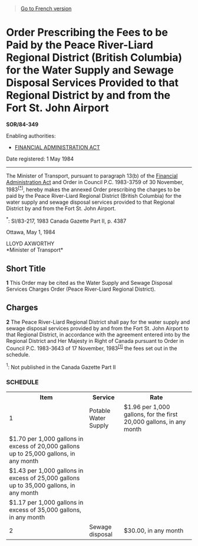 > [Go to French version](/fr/Règlements/Décrets,%20ordonnances%20et%20règlements%20statutaires/84/349.md)

# Order Prescribing the Fees to be Paid by the Peace River-Liard Regional District (British Columbia) for the Water Supply and Sewage Disposal Services Provided to that Regional District by and from the Fort St. John Airport

**SOR/84-349**

Enabling authorities: 
- [FINANCIAL ADMINISTRATION ACT](/en/Acts/Revised%20Statutes%20of%20Canada/F/F-11.md)

Date registered: 1 May 1984

----------

The Minister of Transport, pursuant to paragraph 13(b) of the [Financial Administration Act](/en/Acts/Revised%20Statutes%20of%20Canada/F/F-11.md) and Order in Council P.C. 1983-3759 of 30 November, 1983<sup><a href='#fn_1e'>[*]</a></sup>, hereby makes the annexed Order prescribing the charges to be paid by the Peace River-Liard Regional District (British Columbia) for the water supply and sewage disposal services provided to that Regional District by and from the Fort St. John Airport.

<a name='fn_1e'><sup>*</sup></a>: SI/83-217, 1983 Canada Gazette Part II, p. 4387<br />

Ottawa, May 1, 1984


<p>LLOYD AXWORTHY<br />*Minister of Transport*<br /></p>




## Short Title


**1** This Order may be cited as the Water Supply and Sewage Disposal Services Charges Order (Peace River-Liard Regional District).




## Charges


**2** The Peace River-Liard Regional District shall pay for the water supply and sewage disposal services provided by and from the Fort St. John Airport to that Regional District, in accordance with the agreement entered into by the Regional District and Her Majesty in Right of Canada pursuant to Order in Council P.C. 1983-3643 of 17 November, 1983<sup><a href='#fn_1en'>[1]</a></sup> the fees set out in the schedule.

<a name='fn_1en'><sup>1</sup></a>: Not published in the Canada Gazette Part II<br />




### **SCHEDULE** 
<table>
<tr>
<th>Item</th>
<th>Service</th>
<th>Rate</th>
</tr>
<tr>
<td>1</td>
<td>Potable Water Supply</td>
<td>$1.96 per 1,000 gallons, for the first 20,000 gallons, in any month</td>
</tr>
<tr>
<td>$1.70 per 1,000 gallons in excess of 20,000 gallons up to 25,000 gallons, in any month</td>
</tr>
<tr>
<td>$1.43 per 1,000 gallons in excess of 25,000 gallons up to 35,000 gallons, in any month</td>
</tr>
<tr>
<td>$1.17 per 1,000 gallons in excess of 35,000 gallons, in any month</td>
</tr>
<tr>
<td>2</td>
<td>Sewage disposal</td>
<td>$30.00, in any month</td>
</tr>
</table>


